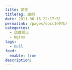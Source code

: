 ```yaml
---
title: 前言
titleTag: 原创
date: 2011-06-16 22:17:51
permalink: /pages/docc1e97b/
categories: 
  - 运维观止
  - Nginx
tags: 
  - null
feed: 
  enable: true
description: 
---
```


